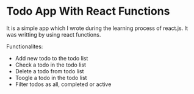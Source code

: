 # Todo App With React Functions

It is a simple app which I wrote during the learning process of react.js.
It was writting by using react functions.

Functionalites: 
* Add new todo to the todo list
* Check a todo in the todo list
* Delete a todo from todo list
* Toogle a todo in the todo list
* Filter todos as all, completed or active
